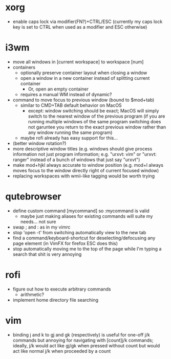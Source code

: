 # xorg
- enable caps lock via modifier(FN?)+CTRL/ESC (currently my caps lock key is set to CTRL when used as a modifier and ESC otherwise)
# i3wm
- move all windows in [current workspace] to workspace [num]
- containers
	- optionally preserve container layout when closing a window
	- open a window in a new container instead of splitting current container
		- Or, open an empty container
	- requires a manual WM instead of dynamic?
- command to move focus to previous window (bound to $mod+tab)
	- similar to CMD+TAB default behavior on MacOS
		- except: window switching should be exact; MacOS will simply switch to the nearest window of the previous program (if you are running multiple windows of the same program switching does not garuntee you return to the exact previous window rather than any window running the same program)
	- maybe rofi already has easy support for this...
- (better window rotation?)
- more descriptive window titles (e.g. windows should give process information not just program information; e.g. "urxvt: vim" or "urxvt: ranger" instead of a bunch of windows that just say "urxvt")
- make mod+hjkl always accurate to window position (e.g. mod+l always moves focus to the window directly right of current focused window)
- replacing workspaces with wmii-like tagging would be worth trying
# qutebrowser
- define custom command [mycommand] so :mycommand is valid
	- maybe just making aliases for existing commands will suite my needs... not sure
- swap ; and : as in my vimrc
- stop 'open -t' from switching automatically view to the new tab
- find a command/keyboard-shortcut for deselecting/defocusing any page element (in VimFX for firefox ESC does this)
- stop automatically moving me to the top of the page while I'm typing a search that shit is very annoying
# rofi
- figure out how to execute arbitrary commands
	- arithmetic?
- implement home directory file searching
# vim
- binding j and k to gj and gk (respectively) is useful for one-off j/k commands but annoying for navigating with [count]j/k commands; ideally, j/k would act like gj/gk when pressed without count but would act like normal j/k when proceeded by a count
